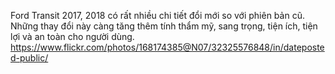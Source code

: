 Ford Transit 2017, 2018 có rất nhiều chi tiết đổi mới so với phiên bản cũ. Những thay đổi này càng tăng thêm tính thẩm mỹ, sang trọng, tiện ích, tiện lợi và an toàn cho người dùng.
https://www.flickr.com/photos/168174385@N07/32325576848/in/dateposted-public/

